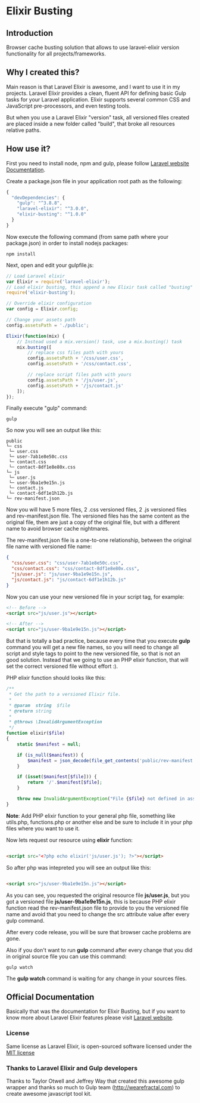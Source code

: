 # Elixir Busting

## Introduction

Browser cache busting solution that allows to use laravel-elixir version functionality for all projects/frameworks.

## Why I created this?

Main reason is that Laravel Elixir is awesome, and I want to use it in my projects. Laravel Elixir provides a clean, fluent API for defining basic Gulp tasks for your Laravel application. Elixir supports several common CSS and JavaScript pre-processors, and even testing tools.

But when you use a Laravel Elixir "version"  task, all versioned files created are placed inside a new folder called "build", that broke all resources relative paths.

## How use it?

First you need to install node, npm and gulp, please follow [Laravel website Documentation](http://laravel.com/docs/elixir).

Create a package.json file in your application root path as the following:

```javascript
{
  "devDependencies": {
    "gulp": "^3.8.8",
    "laravel-elixir": "^3.0.0",
    "elixir-busting": "^1.0.0"
  }
}
```


Now execute the following command (from same path where your package.json) in order to install nodejs packages:

```shell
npm install
```


Next, open and edit your gulpfile.js:

```javascript
// Load Laravel elixir
var Elixir = require('laravel-elixir');
// Load elixir busting, this append a new Elixir task called "busting"
require('elixir-busting');

// Override elixir configuration
var config = Elixir.config;

// Change your assets path
config.assetsPath = './public';

Elixir(function(mix) {
    // Instead used a mix.version() task, use a mix.busting() task
    mix.busting([
        // replace css files path with yours
        config.assetsPath + '/css/user.css',
        config.assetsPath + '/css/contact.css',

        // replace script files path with yours
        config.assetsPath + '/js/user.js',
        config.assetsPath + '/js/contact.js'
    ]);
});
```

Finally execute "gulp" command:

```shell
gulp
```

So now you will see an output like this:

```
public
└─ css
 └─ user.css
 └─ user-7ab1e8e50c.css
 └─ contact.css
 └─ contact-8df1e8e80x.css
└─ js
 └─ user.js
 └─ user-9ba1e9e15n.js
 └─ contact.js
 └─ contact-6df1e1h12b.js
└─ rev-manifest.json
  ```
  
Now you will have 5 more files, 2 .css versioned files, 2 .js versioned files and rev-manifest.json file. The versioned files has the same content as the original file, them are just a copy of the original file, but with a different name to avoid browser cache nightmares.

The rev-manifest.json file is a one-to-one relationship, between the original file name with versioned file name:

```json
{
  "css/user.css": "css/user-7ab1e8e50c.css",
  "css/contact.css": "css/contact-8df1e8e80x.css",
  "js/user.js": "js/user-9ba1e9e15n.js",
  "js/contact.js": "js/contact-6df1e1h12b.js"
}
```


Now you can use your new versioned file in your script tag, for example:

```html
<!-- Before -->
<script src="js/user.js"></script>

<!-- After -->
<script src="js/user-9ba1e9e15n.js"></script>
```

But that is totally a bad practice, because every time that you execute **gulp** command you will get a new file names, so you will need to change all script and style tags to point to the new versioned file, so that is not an good solution. Instead that we going to use an PHP elixir function, that will set the correct versioned file without effort :).

PHP elixir function should looks like this:

```php
/**
 * Get the path to a versioned Elixir file.
 *
 * @param  string  $file
 * @return string
 *
 * @throws \InvalidArgumentException
 */
function elixir($file)
{
    static $manifest = null;

    if (is_null($manifest)) {
        $manifest = json_decode(file_get_contents('public/rev-manifest.json'), true);
    }

    if (isset($manifest[$file])) {
        return '/'.$manifest[$file];
    }

    throw new InvalidArgumentException("File {$file} not defined in asset manifest.");
}
```

**Note**: Add PHP elixir function to your general php file, something like utils.php, functions.php or another else and be sure to include it in your php files where you want to use it.


Now lets request our resource using **elixir** function:

```html

<script src="<?php echo elixir('js/user.js'); ?>"></script>

```


So after php was intepreted you will see an output like this:

```html

<script src="js/user-9ba1e9e15n.js"></script>

```


As you can see, you requested the original resource file **js/user.js**, but you got a versioned file **js/user-9ba1e9e15n.js**, this is because PHP elixir function read the rev-manifest.json file to provide to you the versioned file name and avoid that you need to change the src attribute value after every gulp command.

After every code release, you will be sure that browser cache problems are gone.


Also if you don't want to run **gulp** command after every change that you did in original source file you can use this command:

```shell
gulp watch
```

The **gulp watch** command is waiting for any change in your sources files.


## Official Documentation

Basically that was the documentation for Elixir Busting, but if you want to know more about Laravel Elixir features please visit [Laravel website](http://laravel.com/docs/elixir).


### License

Same license as Laravel Elixir, is open-sourced software licensed under the [MIT license](http://opensource.org/licenses/MIT)


### Thanks to Laravel Elixir and Gulp developers

Thanks to Taylor Otwell and Jeffrey Way that created this awesome gulp wrapper and thanks so much to Gulp team (http://wearefractal.com) to create awesome javascript tool kit.

